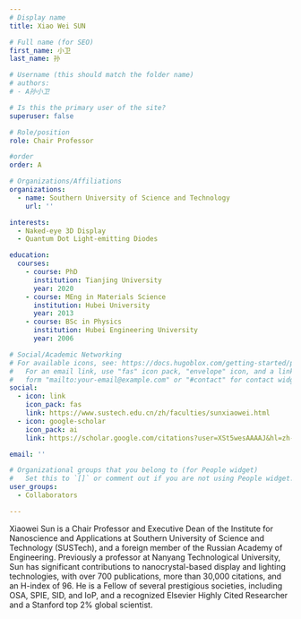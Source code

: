 ```yaml
---
# Display name
title: Xiao Wei SUN

# Full name (for SEO)
first_name: 小卫
last_name: 孙

# Username (this should match the folder name)
# authors:
# - A孙小卫

# Is this the primary user of the site?
superuser: false

# Role/position
role: Chair Professor 

#order
order: A

# Organizations/Affiliations
organizations:
  - name: Southern University of Science and Technology
    url: ''

interests:
  - Naked-eye 3D Display
  - Quantum Dot Light-emitting Diodes

education:
  courses:
    - course: PhD
      institution: Tianjing University
      year: 2020
    - course: MEng in Materials Science
      institution: Hubei University
      year: 2013
    - course: BSc in Physics
      institution: Hubei Engineering University
      year: 2006

# Social/Academic Networking
# For available icons, see: https://docs.hugoblox.com/getting-started/page-builder/#icons
#   For an email link, use "fas" icon pack, "envelope" icon, and a link in the
#   form "mailto:your-email@example.com" or "#contact" for contact widget.
social:
  - icon: link
    icon_pack: fas
    link: https://www.sustech.edu.cn/zh/faculties/sunxiaowei.html
  - icon: google-scholar
    icon_pack: ai
    link: https://scholar.google.com/citations?user=XSt5wesAAAAJ&hl=zh-CN

email: ''

# Organizational groups that you belong to (for People widget)
#   Set this to `[]` or comment out if you are not using People widget.
user_groups:
  - Collaborators

---
```


Xiaowei Sun is a Chair Professor and Executive Dean of the Institute for Nanoscience and Applications at Southern University of Science and Technology (SUSTech), and a foreign member of the Russian Academy of Engineering. Previously a professor at Nanyang Technological University, Sun has significant contributions to nanocrystal-based display and lighting technologies, with over 700 publications, more than 30,000 citations, and an H-index of 96. He is a Fellow of several prestigious societies, including OSA, SPIE, SID, and IoP, and a recognized Elsevier Highly Cited Researcher and a Stanford top 2% global scientist.
